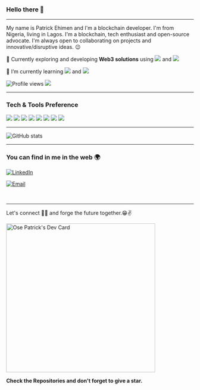 ### Hello there 👋

---

My name is Patrick Ehimen and I'm a blockchain developer. I'm from Nigeria, living in Lagos. I'm a blockchain, tech enthusiast and open-source advocate. I'm always open to collaborating on projects and innovative/disruptive ideas. :wink:
 
 🔭 Currently exploring and developing **Web3 solutions** using <img src="https://img.shields.io/badge/Ethereum-3C3C3D?style=for-the-badge&logo=Ethereum&logoColor=white"> and <img src="https://img.shields.io/badge/Solidity-e6e6e6?style=for-the-badge&logo=solidity&logoColor=black">
 
 🌱 I’m currently learning <img src="https://img.shields.io/badge/JavaScript-323330?style=for-the-badge&logo=javascript&logoColor=F7DF1E"> and <img src="https://img.shields.io/badge/React-20232A?style=for-the-badge&logo=react&logoColor=61DAFB"> 
 

![Profile views](https://gpvc.arturio.dev/Osepatrick)  <img src="https://img.shields.io/github/followers/Osepatrick?label=Follow" style=" float:left, margin-right:10px" />


---


### Tech & Tools Preference

<img src = "https://img.shields.io/badge/-HTML5-E34F26?style=flat&logo=html5&logoColor=white"> <img src = "https://img.shields.io/badge/-CSS3-1572B6?style=flat&logo=css3&logoColor=white">
<img src="https://img.shields.io/badge/-JavaScript-eed718?style=flat&logo=javascript&logoColor=ffffff">
<img src="https://img.shields.io/badge/-React-000000?style=flat&logo=react&logoColor=00c8ff">
<img src="http://img.shields.io/badge/-Git-F1502F?style=flat&logo=git&logoColor=FFFFFF">
<img src="http://img.shields.io/badge/-Github-000000?style=flat&logo=github&logoColor=FFFFFF">
<img src="http://img.shields.io/badge/-VS%20Code-007ACC?style=flat&logo=visual%20studio%20code&logoColor=white">
<img src="https://img.shields.io/badge/Solidity-e6e6e6?style=for-the-badge&logo=solidity&logoColor=black">

---

![GitHub stats](https://github-readme-stats.vercel.app/api?username=Osepatrick&show_icons=true&hide_border=true)

---


### You can find in me in the web 🌍
<a href="https://www.linkedin.com/in/patrick-ehimen/" target="_blank"><img alt="LinkedIn" src="https://img.shields.io/badge/LinkedIn-@patrickEhimen-blue?style=flat&logo=linkedin"></a>

<a href="mailto:ose@thecrypticpat.com"><img alt="Email" src="https://img.shields.io/badge/Email-ose@thecrypticpat.com-blue?style=flat&logo=gmail"></a>

<br/>


---

Let's connect 👨‍💻 and forge the future together.😁✌

<a href="https://app.daily.dev/OsePatrick"><img src="https://api.daily.dev/devcards/078d7a0e50e04982967b8449a996f375.png?r=6j1" width="400" alt="Ose Patrick's Dev Card"/></a>

**Check the Repositories and don't forget to give a star.** 
